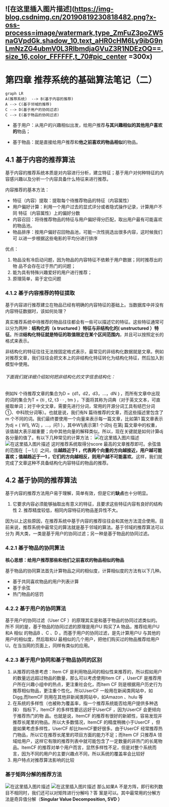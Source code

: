 ﻿![在这里插入图片描述](https://img-blog.csdnimg.cn/20190819230818482.png?x-oss-process=image/watermark,type_ZmFuZ3poZW5naGVpdGk,shadow_10,text_aHR0cHM6Ly9ibG9nLmNzZG4ubmV0L3RlbmdjaGVuZ3R1NDEzOQ==,size_16,color_FFFFFF,t_70#pic_center =300x)
-------------------------------
# 第四章 推荐系统的基础算法笔记（二）
```mermaid
graph LR
A(推荐系统)  --> B(基于内容的推荐)
A --> C(基于邻域的推荐)
C --> D(基于用户的协同过滤)
C --> E(基于物品的协同过滤)
```
- 基于用户：从用户的兴趣相似出发，给用户推荐**与其兴趣相似的其他用户喜欢的**物品；

- 基于物品：就是直接给用户推荐和**他之前喜欢的物品相似**的物品。

## 4.1 基于内容的推荐算法
基于内容的推荐系统本质是对内容进行分析，建立特征；基于用户对何种特征的内
容感兴趣以及分析一个内容具备什么特征来进行推荐。

内容推荐的基本方法：

- 特征（内容）提取：提取每个待推荐物品的特征（内容属性）
- 用户偏好计算：利用一个用户过去的显式评分或者隐式操作记录，计算用户不同
特征（内容属性）上的偏好分数
- 内容召回：将待推荐物品的特征与用户偏好得分匹配，取出用户最有可能喜欢
的物品池。
- 物品排序：按用户偏好召回物品池，可能一次性挑选出很多内容，这时候我们可
以进一步根据这些电影的平均分进行排序

优点：

 1. 物品没有冷启动问题，因为物品的内容特征不依赖于用户数据；同时推荐出的物
品不会存在过于热门的问题；
  2. 能为具有特殊兴趣爱好的用户进行推荐；
  3. 原理简单，易于定位问题

### 4.1.2 基于内容推荐的特征提取
基于内容进行推荐建立在物品已经有明确的内容特征的基础上。当数据库中并没有内容特征数据时，该如何处理？

真实推荐系统中待推荐的物品往往都会有一些可以描述它的特征。这些特征通常可以分为两种：**结构化的（s tructured ）特征与非结构化的( unstructured ）特征**。所谓**结构化特征就是特征的取值限定在某个区间范围内**，并且可以按照定长的格式来表示。

非结构化的特征往往无法按固定格式表示，最常见的非结构化数据就是文章。例如
对推荐文章，我们往往会把文本上的非结构化特征转化为结构化特征，然后加入到模型中使用。

###### 下面我们就详细介绍如何把非结构化的文字信息结构化：
例如N 个待推荐文章的集合为D = ｛d1，d2，d3，…，dN ｝，而所有文章中出现的词的集合为T = {ti , t2, t3 · · , tm ｝，下面将其称为词典（对于英文文本，可直接取单词；对于中文文章，需要先进行分词，常用的开源分词工具有结巴分词①、中科院分词等）。也就是说，我们有N 篇待推荐的文章，而这些描述里包含了m 个不同的词。我们最终要使用一个向量来表示每一篇文章，比如第1 篇文章表示为dj = ( W1j, W2j ，…，问1 ），其中W1j表示第1 个词tij 在第j 篇文章中的权重，该值越大表示越重要；向中其他向量的解释类似。所以，现在关键就是如何计算dj各分量的值了。有以下几种常见的计算方法：
![在这里插入图片描述](https://img-blog.csdnimg.cn/20190821204312547.png)
![在这里插入图片描述](https://img-blog.csdnimg.cn/20190821204401648.png?x-oss-process=image/watermark,type_ZmFuZ3poZW5naGVpdGk,shadow_10,text_aHR0cHM6Ly9ibG9nLmNzZG4ubmV0L3RlbmdjaGVuZ3R1NDEzOQ==,size_16,color_FFFFFF,t_70)
这时推荐系统取得分score 最高的文章推荐即可。余弦值的范围在［－1,l］之间，值**越趋近于1 ，代表两个向量的方向越接近，用户越可能喜欢；值越趋近于一1 ，它们的方向越相反，则用户越不可能喜欢**。这样，我们就完成了文章这种不具备结构化内容特征的物品的推荐。
## 4.2 基于协同的推荐算法
基于内容的推荐方法用户易于理解，简单有效，但是它的**缺点**也十分明显。

   1. 它要求内容必须能够抽取出有意义的特征，且要求这些特征内容有良好的结构
性
    2. 推荐精度较低，相同内容特征的物品差异性不大。
    
因为以上这些原因，在推荐系统中基于内容的推荐往往会和其他方法混合使用。目
前来说，推荐系统中最常见的算法就是基于邻域的算法。基于邻域的推荐算法可以分为
两大类，一类是基于用户的协同过滤；另一种是基于物品的协同过滤。

### 4.2.1 基于物品的协同算法
**核心思想：给用户推荐那些和他们之前喜欢的物品相似的物品**

基于物品的协同算法首先计算物品之间的相似度，计算相似度的方法有以下几种。
- 基于共同喜欢物品的用户列表计算
- 基于余弦
- 热门物品的惩罚

### 4.2.2 基于用户的协同算法
基于用户的协同过滤（User CF ）的原理其实是和基于物品的协同过滤类似的。所不
同的是，基于物品的协同过滤的原理是用户U 购买了A 物品，推荐给用户U 和A 相似
的物品B 、C 、D 。而基于用户的协同过滤，是先计算用户U 与其他的用户的相似度，然后取和U 最相似的几个用户，把他们购买过的物品推荐给用户U。在当当网的页面上，同样有类似的应用。

### 4.2.3 基于用户协同和基于物品协同的区别
 1. 从推荐的场景考虑：Item CF 是利用物品间的相似性来推荐的，所以假如用户的数量远远超过物品的数量，那么可以考虑使用Item CF ，UserCF 是推荐用户所在兴趣小组中的热点，更注重社会化，而Item CF 则是根据用户历史行为推荐相似物品，更注重个性化。所以UserCF 一般用在新闻类网站中，如Digg,而ItemCF 则用在其他非新闻类网站中，如Amazon 、hulu 等
 2. 在系统的多样性（也被称为覆盖率，指一个推荐系统能否给用户提供多种选择〉
指标下，ItemCF 的多样性要远远好于UserCF ，因为UserCF 会更倾向于推荐热门的物
品。也就是说，ItemCF 的推荐有很好的新颖性，容易发现并推荐长尾里的物品。所以大多数情况，ItemCF 的精度稍微小于UserCF ，但是如果考虑多样性，UserCF 却比ItemCF要好很多。由于UserCF 经常推荐热门物品，所以它在推荐长尾里的项目方面的能力不足；而Item CF 只推荐A 领域给用户，这样它有限的推荐列表中就可能包含了一定数量的非热门的长尾物品。ItemCF 的推荐对单个用户而言，显然多样性不足，但是对整个系统而言，因为不同的用户的主要兴趣点不同，所以系统的覆盖率会比较好
 3. 用户特点对推荐算法影响的比较

### 基于矩阵分解的推荐方法
![在这里插入图片描述](https://img-blog.csdnimg.cn/20190821210546736.png?x-oss-process=image/watermark,type_ZmFuZ3poZW5naGVpdGk,shadow_10,text_aHR0cHM6Ly9ibG9nLmNzZG4ubmV0L3RlbmdjaGVuZ3R1NDEzOQ==,size_16,color_FFFFFF,t_70)
![在这里插入图片描述](https://img-blog.csdnimg.cn/20190821210612649.png)
那么如果A 不是方阵，即行和列数目不相同时，我们还可以对矩阵进行分解吗？答
案是可以。其中最常用的分解方法是奇异值分解（**Singular Value Decomposition, SVD ）**


